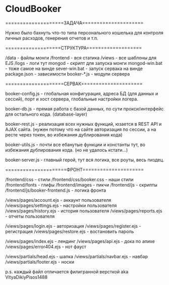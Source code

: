 # CloudBooker
====================ЗАДАЧА=====================

Нужно было бахнуть что-то типа персонального кошелька для контроля личных расходов, генерения отчетов и т.п.

===================СТРУКТУРА===================

/data - файлы монги
/frontend - вся статика
/views - все шаблоны для EJS
/logs - логи тут
mongod - скрипт для запуска монги
mongod-win.bat - тоже самое на винде
sever-win.bat - запуск сервака на винде
package.json - зависимости
booker-*.js - модули сервера

====================СЕРВАК=====================

booker-config.js - глобальная конфигурация, адреса БД (для данных и сессий), порт и хост сервера, глобальные настройки логера.

booker-db.js - прямая работа с базой данных, по сути прокси/интерфейс для остального кода. (database-layer)

booker-rest.js - реализация всех нужных функций, юзается в REST API и AJAX сайта. (нужен потому что на сайте авторизация по сессии, а на ресте через токен, во избежания дублирования кода)

booker-utils.js - почти все ебанутые функции и константы тут, во избежания дублирования кода. (но не удалось кстати...)

booker-server.js - главный герой, тут вся логика, все роуты, весь пиздец. 

=====================ФРОНТ=====================

/frontend/css - стили
/frontend/css/booker.css - наши стили
/frontend/fonts - глифы
/frontend/images - пикчи
/frontend/js - скрипты
/frontend/js/booker-frontend.js - логика фронта

/views/pages/account.ejs - аккаунт пользователя
/views/pages/settings.ejs - настройки пользователя
/views/pages/history.ejs - история пользователя
/views/pages/reports.ejs - отчеты пользователя

/views/pages/login.ejs - авторизация
/views/pages/register.ejs - регистрация
/views/pages/restore.ejs - вocтановить пароль

/views/pages/index.ejs - лендинг
/views/pages/api.ejs - дока по апихе
/views/pages/error404.ejs - нот фауст

/views/partials/head.ejs - шапка
/views/partials/navbar.ejs - навбар
/views/partials/footer.ejs - носки

p.s. каждый файл отличается филигранной версткой aka VityaDikiyPisos1488
